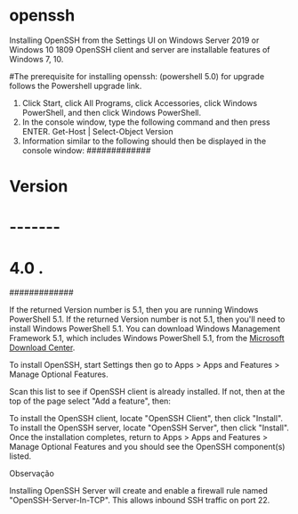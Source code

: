 # openssh
Installing OpenSSH from the Settings UI on Windows Server 2019 or Windows 10 1809
OpenSSH client and server are installable features of Windows 7, 10.

#The prerequisite for installing openssh: (powershell 5.0) for upgrade follows the Powershell upgrade link.

1. Click Start, click All Programs, click Accessories, click Windows PowerShell, and then click Windows PowerShell.
2. In the console window, type the following command and then press ENTER.
Get-Host | Select-Object Version
3. Information similar to the following should then be displayed in the console window:
#############
# Version   #
# -------   #
#  4.0 .    #
#############

If the returned Version number is 5.1, then you are running Windows PowerShell 5.1. If the returned Version number is not 5.1, then you'll need to install Windows PowerShell 5.1. You can download Windows Management Framework 5.1, which includes Windows PowerShell 5.1, from the [Microsoft Download Center](https://www.microsoft.com/en-us/download/details.aspx?id=54616).

To install OpenSSH, start Settings then go to Apps > Apps and Features > Manage Optional Features.

Scan this list to see if OpenSSH client is already installed. If not, then at the top of the page select "Add a feature", then:

To install the OpenSSH client, locate "OpenSSH Client", then click "Install".
To install the OpenSSH server, locate "OpenSSH Server", then click "Install".
Once the installation completes, return to Apps > Apps and Features > Manage Optional Features and you should see the OpenSSH component(s) listed.

 Observação

Installing OpenSSH Server will create and enable a firewall rule named "OpenSSH-Server-In-TCP". This allows inbound SSH traffic on port 22.
